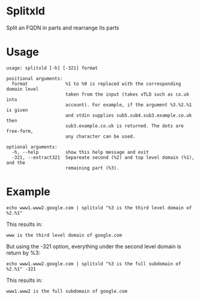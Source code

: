 # Splitxld
Split an FQDN in parts and rearrange its parts

# Usage
```
usage: splitxld [-h] [-321] format

positional arguments:
  format              %1 to %9 is replaced with the corresponding domain level
                      taken from the input (takes vTLD such as co.uk into
                      account). For example, if the argument %3.%2.%1 is given
                      and stdin supplies sub5.sub4.sub3.example.co.uk then
                      sub3.example.co.uk is returned. The dots are free-form,
                      any character can be used.

optional arguments:
  -h, --help          show this help message and exit
  -321, --extract321  Separeate second (%2) and top level domain (%1), and the
                      remaining part (%3).
```
# Example

```
echo www1.www2.google.com | splitxld "%3 is the third level domain of %2.%1"
```
This results in:
```
www is the third level domain of google.com
```
But using the -321 option, everything under the second level domain is return by %3:
```
echo www1.www2.google.com | splitxld "%3 is the full subdomain of %2.%1" -321
```
This results in:
```
www1.www2 is the full subdomain of google.com
```

